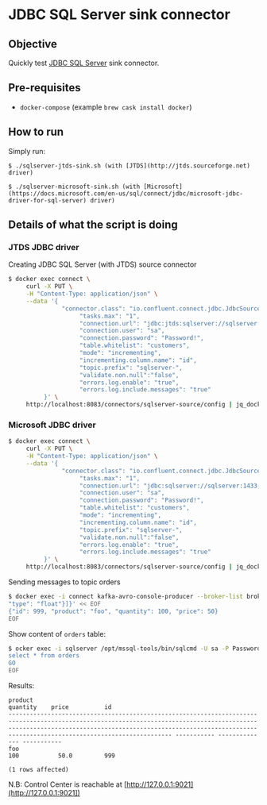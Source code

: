 # JDBC SQL Server sink connector

## Objective

Quickly test [JDBC SQL Server](https://docs.confluent.io/current/connect/kafka-connect-jdbc/sink-connector/index.html#kconnect-long-jdbc-sink-connector) sink connector.

## Pre-requisites

* `docker-compose` (example `brew cask install docker`)



## How to run

Simply run:

```
$ ./sqlserver-jtds-sink.sh (with [JTDS](http://jtds.sourceforge.net) driver)

$ ./sqlserver-microsoft-sink.sh (with [Microsoft](https://docs.microsoft.com/en-us/sql/connect/jdbc/microsoft-jdbc-driver-for-sql-server) driver)
```

## Details of what the script is doing

### JTDS JDBC driver

Creating JDBC SQL Server (with JTDS) source connector

```bash
$ docker exec connect \
     curl -X PUT \
     -H "Content-Type: application/json" \
     --data '{
               "connector.class": "io.confluent.connect.jdbc.JdbcSourceConnector",
                    "tasks.max": "1",
                    "connection.url": "jdbc:jtds:sqlserver://sqlserver:1433/testDB",
                    "connection.user": "sa",
                    "connection.password": "Password!",
                    "table.whitelist": "customers",
                    "mode": "incrementing",
                    "incrementing.column.name": "id",
                    "topic.prefix": "sqlserver-",
                    "validate.non.null":"false",
                    "errors.log.enable": "true",
                    "errors.log.include.messages": "true"
          }' \
     http://localhost:8083/connectors/sqlserver-source/config | jq_docker_cli .
```

### Microsoft JDBC driver

```bash
$ docker exec connect \
     curl -X PUT \
     -H "Content-Type: application/json" \
     --data '{
               "connector.class": "io.confluent.connect.jdbc.JdbcSourceConnector",
                    "tasks.max": "1",
                    "connection.url": "jdbc:sqlserver://sqlserver:1433;databaseName=testDB",
                    "connection.user": "sa",
                    "connection.password": "Password!",
                    "table.whitelist": "customers",
                    "mode": "incrementing",
                    "incrementing.column.name": "id",
                    "topic.prefix": "sqlserver-",
                    "validate.non.null":"false",
                    "errors.log.enable": "true",
                    "errors.log.include.messages": "true"
          }' \
     http://localhost:8083/connectors/sqlserver-source/config | jq_docker_cli .

```

Sending messages to topic orders

```bash
$ docker exec -i connect kafka-avro-console-producer --broker-list broker:9092 --property schema.registry.url=http://schema-registry:8081 --topic orders --property value.schema='{"type":"record","name":"myrecord","fields":[{"name":"id","type":"int"},{"name":"product", "type": "string"}, {"name":"quantity", "type": "int"}, {"name":"price",
"type": "float"}]}' << EOF
{"id": 999, "product": "foo", "quantity": 100, "price": 50}
EOF
```

Show content of `orders` table:

```bash
$ ocker exec -i sqlserver /opt/mssql-tools/bin/sqlcmd -U sa -P Password! << EOF
select * from orders
GO
EOF
```


Results:

```
product                                                                                                                                                                                                                                                          quantity    price          id
---------------------------------------------------------------------------------------------------------------------------------------------------------------------------------------------------------------------------------------------------------------- ----------- -------------- -----------
foo                                                                                                                                                                                                                                                                      100           50.0         999

(1 rows affected)
```


N.B: Control Center is reachable at [http://127.0.0.1:9021](http://127.0.0.1:9021])
